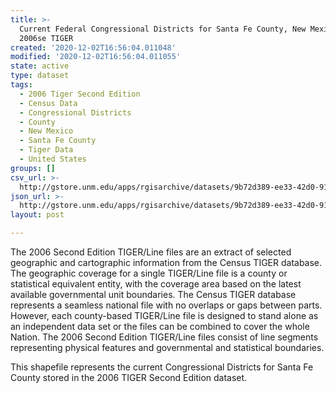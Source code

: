 ```yaml
---
title: >-
  Current Federal Congressional Districts for Santa Fe County, New Mexico,
  2006se TIGER
created: '2020-12-02T16:56:04.011048'
modified: '2020-12-02T16:56:04.011055'
state: active
type: dataset
tags:
  - 2006 Tiger Second Edition
  - Census Data
  - Congressional Districts
  - County
  - New Mexico
  - Santa Fe County
  - Tiger Data
  - United States
groups: []
csv_url: >-
  http://gstore.unm.edu/apps/rgisarchive/datasets/9b72d389-ee33-42d0-914a-36fbb9cc166e/tgr2006se_sant_cdcu.derived.csv
json_url: >-
  http://gstore.unm.edu/apps/rgisarchive/datasets/9b72d389-ee33-42d0-914a-36fbb9cc166e/tgr2006se_sant_cdcu.derived.json
layout: post

---
```

The 2006 Second Edition TIGER/Line files are an extract of selected geographic and cartographic information from the Census TIGER database.  The geographic coverage for a single TIGER/Line file is a county or statistical equivalent entity, with the coverage area based on the latest available governmental unit boundaries. The Census TIGER database represents a seamless national file with no overlaps or gaps between parts.  However, each county-based TIGER/Line file is designed to stand alone as an independent data set or the files can be combined to cover the whole Nation.  The 2006 Second Edition  TIGER/Line files consist of line segments representing physical features and governmental and statistical boundaries.  

This shapefile represents the current Congressional Districts for Santa Fe County stored in the 2006 TIGER Second Edition dataset.
